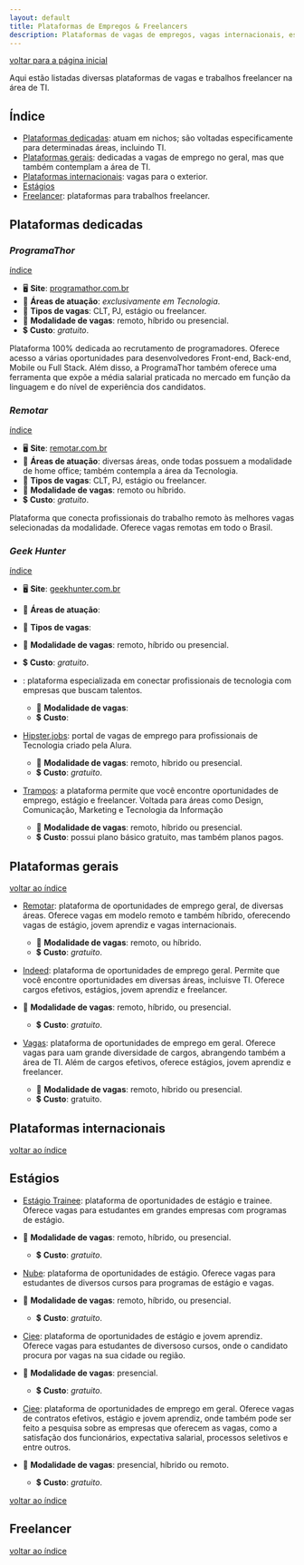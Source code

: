 ```yaml
---
layout: default
title: Plataformas de Empregos & Freelancers
description: Plataformas de vagas de empregos, vagas internacionais, estágios e trabalhos freelancer na área de Tecnologia
---
```


[voltar para a página inicial](https://jonasmacedo42.github.io/guia-stella/)

Aqui estão listadas diversas plataformas de vagas e trabalhos freelancer na área de TI.

## Índice

- [Plataformas dedicadas](#plataformas-dedicadas): atuam em nichos; são voltadas especificamente para determinadas áreas, incluindo TI.
- [Plataformas gerais](#plataformas-gerais): dedicadas a vagas de emprego no geral, mas que também contemplam a área de TI.
- [Plataformas internacionais](#plataformas-internacionais): vagas para o exterior.
- [Estágios](#estágios)
- [Freelancer](#freelancer): plataformas para trabalhos freelancer.

## Plataformas dedicadas

### *ProgramaThor*

[índice](#índice)

- 🖥️ **Site**: [programathor.com.br](https://programathor.com.br/)
- 🧭 **Áreas de atuação**: *exclusivamente em Tecnologia*.
- 💼 **Tipos de vagas**: CLT, PJ, estágio ou freelancer.
- 🏢 **Modalidade de vagas**: remoto, híbrido ou presencial.
- 💲 **Custo**: *gratuito*.

Plataforma 100% dedicada ao recrutamento de programadores. Oferece acesso a várias oportunidades para desenvolvedores Front-end, Back-end, Mobile ou Full Stack. Além disso, a ProgramaThor também oferece uma ferramenta que expõe a média salarial praticada no mercado em função da linguagem e do nível de experiência dos candidatos.

### *Remotar*

[índice](#índice)

- 🖥️ **Site**: [remotar.com.br](https://remotar.com.br/)
- 🧭 **Áreas de atuação**: diversas áreas, onde todas possuem a modalidade de home office; também contempla a área da Tecnologia.
- 💼 **Tipos de vagas**: CLT, PJ, estágio ou freelancer.
- 🏢 **Modalidade de vagas**: remoto ou híbrido.
- 💲 **Custo**: *gratuito*.

Plataforma que conecta profissionais do trabalho remoto às melhores vagas selecionadas da modalidade. Oferece vagas remotas em todo o Brasil.

### *Geek Hunter*

[índice](#índice)

- 🖥️ **Site**: [geekhunter.com.br](https://www.geekhunter.com.br/)
- 🧭 **Áreas de atuação**: 
- 💼 **Tipos de vagas**: 
- 🏢 **Modalidade de vagas**: remoto, híbrido ou presencial.
- 💲 **Custo**: *gratuito*.

- <a id="geekhunter" target="_blank" href=""></a>: plataforma especializada em conectar profissionais de tecnologia com empresas que buscam talentos.
  - 💼 **Modalidade de vagas**: 
  - 💲 **Custo**: 

- <a id="hipsterjobs" target="_blank" href="https://hipsters.jobs/">Hipster.jobs</a>: portal de vagas de emprego para profissionais de Tecnologia criado pela Alura.
  - 💼 **Modalidade de vagas**: remoto, híbrido ou presencial.
  - 💲 **Custo**: *gratuito*.

- <a id="trampos" target="_blank" href="https://trampos.co/">Trampos</a>: a plataforma permite que você encontre oportunidades de emprego, estágio e freelancer. Voltada para áreas como Design, Comunicação, Marketing e Tecnologia da Informação
  - 💼 **Modalidade de vagas**: remoto, híbrido ou presencial.
  - 💲 **Custo**: possui plano básico gratuito, mas também planos pagos.

## Plataformas gerais

[voltar ao índice](#índice)

- <a id="remotar" target="_blank" href="https://remotar.com.br">Remotar</a>: plataforma de oportunidades de emprego geral, de diversas áreas. Oferece vagas em modelo remoto e também híbrido, oferecendo vagas de estágio, jovem aprendiz e vagas internacionais.
  - 💼 **Modalidade de vagas**: remoto, ou híbrido.
   - 💲 **Custo**: *gratuito*.

- <a id="indeed" target="_blank" href="https://br.indeed.com">Indeed</a>: plataforma de oportunidades de emprego geral. Permite que você encontre oportunidades em diversas áreas, incluisve TI. Oferece cargos efetivos, estágios, jovem aprendiz e freelancer.
 - 💼 **Modalidade de vagas**: remoto, híbrido, ou presencial.
   - 💲 **Custo**: *gratuito*.

- <a id="vagas" target="_blank" href="https://www.vagas.com.br">Vagas</a>: plataforma de oportunidades de emprego em geral. Oferece vagas para uam grande diversidade de cargos, abrangendo também a área de TI. Além de cargos efetivos, oferece estágios, jovem aprendiz e freelancer.
  - 💼 **Modalidade de vagas**: remoto, híbrido ou presencial.
  - 💲 **Custo**: gratuito.



## Plataformas internacionais

[voltar ao índice](#índice)

## Estágios

- <a id="estagiotrainee" target="_blank" href="https://www.estagiotrainee.com/vagas-programas-estagio?gclid=Cj0KCQjw4NujBhC5ARIsAF4Iv6fv0rnSyb4tBhXvb1LD3JrH_-GcYHvqYJVF4TuLh6qnm-6PqTZQPE8aAimvEALw_wcB">Estágio Trainee</a>: plataforma de oportunidades de estágio e trainee. Oferece vagas para estudantes em grandes empresas com programas de estágio.
 - 💼 **Modalidade de vagas**: remoto, híbrido, ou presencial.
   - 💲 **Custo**: *gratuito*.

- <a id="nube" target="_blank" href="https://www.nube.com.br">Nube</a>: plataforma de oportunidades de estágio. Oferece vagas para estudantes de diversos cursos para programas de estágio e vagas.
 - 💼 **Modalidade de vagas**: remoto, híbrido, ou presencial.
   - 💲 **Custo**: *gratuito*.

- <a id="ciee" target="_blank" href="https://www.nube.com.br">Ciee</a>: plataforma de oportunidades de estágio e jovem aprendiz. Oferece vagas para estudantes de diversoso cursos, onde o candidato procura por vagas na sua cidade ou região.
 - 💼 **Modalidade de vagas**: presencial.
   - 💲 **Custo**: *gratuito*.

- <a id="glassdoor" target="_blank" href="https://www.glassdoor.com.br/Job/Home/recentActivity.htm">Ciee</a>: plataforma de oportunidades de emprego em geral. Oferece vagas de contratos efetivos, estágio e jovem aprendiz, onde também pode ser feito a pesquisa sobre as empresas que oferecem as vagas, como a satisfação dos funcionários, expectativa salarial, processos seletivos e entre outros.
 - 💼 **Modalidade de vagas**: presencial, híbrido ou remoto.
   - 💲 **Custo**: *gratuito*.

[voltar ao índice](#índice)

## Freelancer

[voltar ao índice](#índice)

<!--
[índice](#índice)

- 🖥️ **Site**: []()
- 🧭 **Áreas de atuação**: 
- 💼 **Tipos de vagas**: 
- 🏢 **Modalidade de vagas**: 
- 💲 **Custo**: 
-->
